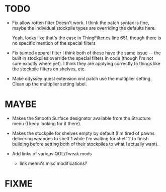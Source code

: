 # TODO

* Fix allow rotten filter
    Doesn't work. I think the patch syntax is fine, maybe the individual stockpile types are overriding the defaults here.

    Yeah, looks like that's the case in ThingFilter.cs line 651, though there is no specific mention of the special filters


* Fix tainted apparel filter
    I think both of these have the same issue -- the built in stockpiles override the special filters in code (though I'm not sure exactly where yet). I think they are applying correctly to things like the stockpile filters on shelves, etc.


* Make odyssey quest extension xml patch use the multiplier setting. Clean up the multiplier setting label.


# MAYBE

* Makes the Smooth Surface designator available from the Structure menu (I keep looking for it there).
* Makes the stockpile for shelves empty by default (I'm tired of pawns delivering weapons to shelf 1 while I'm waiting for shelf 2 to finish building before setting both of their stockpiles to what I actually want).

* Add links of various QOL/Tweak mods
    * link mehni's misc modifications?

# FIXME
